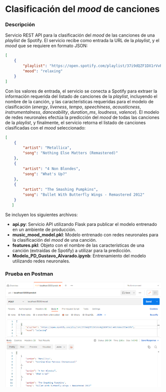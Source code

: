 # Clasificación del *mood* de canciones

### Descripción

Servicio REST API para la clasificación del *mood* de las canciones de una *playlist* de Spotify. El servicio recibe como entrada la URL de la *playlist*, y el *mood* que se requiere en formato JSON: 

``` json
[
    {
        "playlist": "https://open.spotify.com/playlist/37i9dQZF1DX1rVvRgjX59F?si=e914bb6c272e43f6", 
        "mood": "relaxing"
    }
]
```

Con los valores de entrada, el servicio se conecta a Spotify para extraer la información requerida del listado de canciones de la *playlist*, incluyendo el nombre de la canción, y las características requeridas para el modelo de clasificación (*energy*, *liveness*, *tempo*, *speechiness*, *acousticness*, *instrumentalness*, *danceability*, *duration_ms*, *loudness*, *valence*). El modelo de redes neuronales efectúa la predicción del *mood* de todas las canciones de la *playlist*, y finalmente, el servicio retorna el listado de canciones clasificadas con el *mood* seleccionado: 

``` json
[
    {
        "artist": "Metallica",
        "song": "Nothing Else Matters (Remastered)"
    },
    {
        "artist": "4 Non Blondes",
        "song": "What's Up?"
    },
    {
        "artist": "The Smashing Pumpkins",
        "song": "Bullet With Butterfly Wings - Remastered 2012"
    }
   ]
 ```

Se incluyen los siguientes archivos: 

* **api.py**: Servicio API utilizando Flask para publicar el modelo entrenado en un ambiente de producción. 
* **music_mood_model.pkl**: Modelo entrenado con redes neuronales para la clasificación del *mood* de una canción. 
* **features.pkl**: Objeto con el nombre de las características de una canción (extraídas de Spotify) a utilizar para la predicción. 
* **Modelo_PD_Gustavo_Alvarado.ipynb**: Entrenamiento del modelo utilizando redes neuronales. 

### Prueba en Postman

![alt text](https://github.com/gustavo-alvarado/product-development/blob/main/produccion/Prueba%20en%20Postman.png?raw=true)
